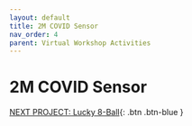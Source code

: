```yaml
---
layout: default
title: 2M COVID Sensor
nav_order: 4
parent: Virtual Workshop Activities
---
```


# 2M COVID Sensor

[NEXT PROJECT: Lucky 8-Ball](lucky_8-ball.html){: .btn .btn-blue }
